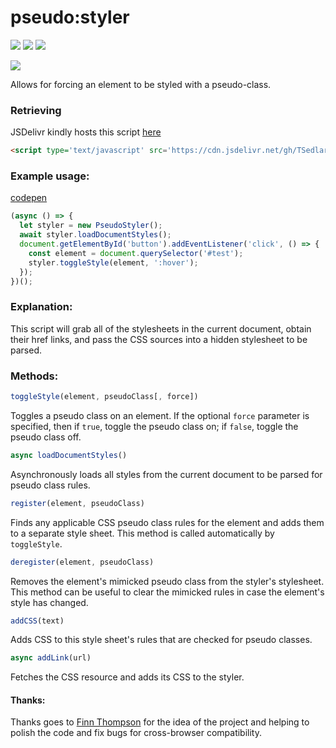 # pseudo:styler

[![](https://img.shields.io/github/license/mashape/apistatus.svg)](LICENSE)
[![](https://img.shields.io/badge/donate-patreon-orange.svg)](https://www.patreon.com/bePatron?c=954360)
[![](https://img.shields.io/badge/donate-paypal-blue.svg)](https://paypal.me/TSedlar)

[![](https://data.jsdelivr.com/v1/package/gh/TSedlar/pseudo-styler/badge)](https://www.jsdelivr.com/package/gh/TSedlar/pseudo-styler)

Allows for forcing an element to be styled with a pseudo-class.

### Retrieving

JSDelivr kindly hosts this script [here](https://www.jsdelivr.com/package/gh/TSedlar/pseudo-styler)

```html
<script type='text/javascript' src='https://cdn.jsdelivr.net/gh/TSedlar/pseudo-styler@1.0.7/pseudostyler.js'>
```

### Example usage:

[codepen](https://codepen.io/tsedlar/pen/EGrBqm)

```javascript
(async () => {
  let styler = new PseudoStyler();
  await styler.loadDocumentStyles();
  document.getElementById('button').addEventListener('click', () => {
    const element = document.querySelector('#test');
    styler.toggleStyle(element, ':hover');
  });
})();
```

### Explanation:
This script will grab all of the stylesheets in the current document, obtain their href links, and pass the CSS sources into a hidden stylesheet to be parsed.

### Methods:
```javascript
toggleStyle(element, pseudoClass[, force])
```

Toggles a pseudo class on an element. If the optional `force` parameter is specified, then if `true`, toggle the pseudo class on; if `false`, toggle the pseudo class off.

```javascript
async loadDocumentStyles()
```

Asynchronously loads all styles from the current document to be parsed for pseudo class rules.

```javascript
register(element, pseudoClass)
```

Finds any applicable CSS pseudo class rules for the element and adds them to a separate style sheet. This method is called automatically by `toggleStyle`.

```javascript
deregister(element, pseudoClass)
```

Removes the element's mimicked pseudo class from the styler's stylesheet. This method can be useful to clear the mimicked rules in case the element's style has changed.

```javascript
addCSS(text)
```

Adds CSS to this style sheet's rules that are checked for pseudo classes.

```javascript
async addLink(url)
```

Fetches the CSS resource and adds its CSS to the styler.

#### Thanks:

Thanks goes to [Finn Thompson](https://github.com/FThompson) for the idea of the project and helping to polish the code and fix bugs for cross-browser compatibility.

